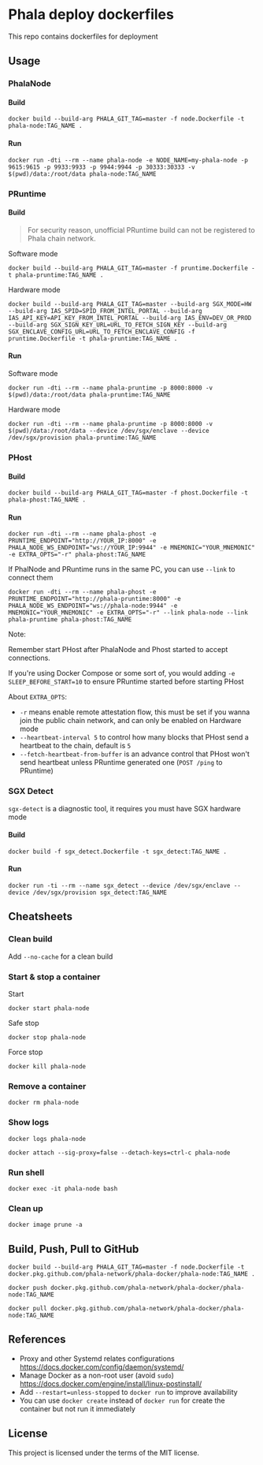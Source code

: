 Phala deploy dockerfiles
====

This repo contains dockerfiles for deployment

## Usage

### PhalaNode

#### Build

`docker build --build-arg PHALA_GIT_TAG=master -f node.Dockerfile -t phala-node:TAG_NAME .`

#### Run

`docker run -dti --rm --name phala-node -e NODE_NAME=my-phala-node -p 9615:9615 -p 9933:9933 -p 9944:9944 -p 30333:30333 -v $(pwd)/data:/root/data phala-node:TAG_NAME`

### PRuntime

#### Build

> For security reason, unofficial PRuntime build can not be registered to Phala chain network.

Software mode

`docker build --build-arg PHALA_GIT_TAG=master -f pruntime.Dockerfile -t phala-pruntime:TAG_NAME .`

Hardware mode

`docker build --build-arg PHALA_GIT_TAG=master --build-arg SGX_MODE=HW --build-arg IAS_SPID=SPID_FROM_INTEL_PORTAL --build-arg IAS_API_KEY=API_KEY_FROM_INTEL_PORTAL --build-arg IAS_ENV=DEV_OR_PROD --build-arg SGX_SIGN_KEY_URL=URL_TO_FETCH_SIGN_KEY --build-arg SGX_ENCLAVE_CONFIG_URL=URL_TO_FETCH_ENCLAVE_CONFIG -f pruntime.Dockerfile -t phala-pruntime:TAG_NAME .`

#### Run

Software mode

`docker run -dti --rm --name phala-pruntime -p 8000:8000 -v $(pwd)/data:/root/data phala-pruntime:TAG_NAME`

Hardware mode

`docker run -dti --rm --name phala-pruntime -p 8000:8000 -v $(pwd)/data:/root/data --device /dev/sgx/enclave --device /dev/sgx/provision phala-pruntime:TAG_NAME`

### PHost

#### Build

`docker build --build-arg PHALA_GIT_TAG=master -f phost.Dockerfile -t phala-phost:TAG_NAME .`

#### Run

`docker run -dti --rm --name phala-phost -e PRUNTIME_ENDPOINT="http://YOUR_IP:8000" -e PHALA_NODE_WS_ENDPOINT="ws://YOUR_IP:9944" -e MNEMONIC="YOUR_MNEMONIC" -e EXTRA_OPTS="-r" phala-phost:TAG_NAME`

If PhalNode and PRuntime runs in the same PC, you can use `--link` to connect them

`docker run -dti --rm --name phala-phost -e PRUNTIME_ENDPOINT="http://phala-pruntime:8000" -e PHALA_NODE_WS_ENDPOINT="ws://phala-node:9944" -e MNEMONIC="YOUR_MNEMONIC" -e EXTRA_OPTS="-r" --link phala-node --link phala-pruntime phala-phost:TAG_NAME`

Note:

Remember start PHost after PhalaNode and Phost started to accept connections.

If you're using Docker Compose or some sort of, you would adding `-e SLEEP_BEFORE_START=10` to ensure PRuntime started before starting PHost

About `EXTRA_OPTS`:

- `-r` means enable remote attestation flow, this must be set if you wanna join the public chain network, and can only be enabled on Hardware mode
- `--heartbeat-interval 5` to control how many blocks that PHost send a heartbeat to the chain, default is `5`
- `--fetch-heartbeat-from-buffer` is an advance control that PHost won't send heartbeat unless PRuntime generated one (`POST /ping` to PRuntime)

### SGX Detect

`sgx-detect` is a diagnostic tool, it requires you must have SGX hardware mode

#### Build

`docker build -f sgx_detect.Dockerfile -t sgx_detect:TAG_NAME .`

#### Run

`docker run -ti --rm --name sgx_detect --device /dev/sgx/enclave --device /dev/sgx/provision sgx_detect:TAG_NAME`

## Cheatsheets

### Clean build

Add `--no-cache` for a clean build

### Start & stop a container

Start

`docker start phala-node`

Safe stop

`docker stop phala-node`

Force stop

`docker kill phala-node`

### Remove a container

`docker rm phala-node`

### Show logs

`docker logs phala-node`

`docker attach --sig-proxy=false --detach-keys=ctrl-c phala-node`

### Run shell

`docker exec -it phala-node bash`

### Clean up

`docker image prune -a`

## Build, Push, Pull to GitHub

`docker build --build-arg PHALA_GIT_TAG=master -f node.Dockerfile -t docker.pkg.github.com/phala-network/phala-docker/phala-node:TAG_NAME .`

`docker push docker.pkg.github.com/phala-network/phala-docker/phala-node:TAG_NAME`

`docker pull docker.pkg.github.com/phala-network/phala-docker/phala-node:TAG_NAME`

## References

- Proxy and other Systemd relates configurations <https://docs.docker.com/config/daemon/systemd/>
- Manage Docker as a non-root user (avoid `sudo`) <https://docs.docker.com/engine/install/linux-postinstall/>
- Add `--restart=unless-stopped` to `docker run` to improve availability
- You can use `docker create` instead of `docker run` for create the container but not run it immediately

## License

This project is licensed under the terms of the MIT license.
